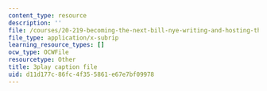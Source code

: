 ```yaml
---
content_type: resource
description: ''
file: /courses/20-219-becoming-the-next-bill-nye-writing-and-hosting-the-educational-show-january-iap-2015/d11d177c86fc4f355861e67e7bf09978_ViSVJJoo7nE.srt
file_type: application/x-subrip
learning_resource_types: []
ocw_type: OCWFile
resourcetype: Other
title: 3play caption file
uid: d11d177c-86fc-4f35-5861-e67e7bf09978
---
```

